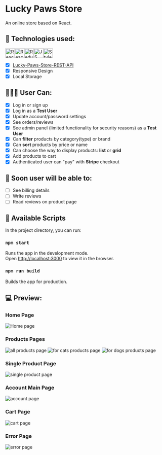 # Lucky Paws Store
An online store based on React.

## 🚀 Technologies used:
<img src="https://img.shields.io/badge/react-%2320232a.svg?style=for-the-badge&logo=react&logoColor=%2361DAFB" alt="React icon" height="30" /><img src="https://img.shields.io/badge/React_Router-CA4245?style=for-the-badge&logo=react-router&logoColor=white" alt="React Router icon" height="30" /><img src="https://img.shields.io/badge/redux-%23593d88.svg?style=for-the-badge&logo=redux&logoColor=white" height="30" alt="Redux" /><img src="https://img.shields.io/badge/javascript-%23323330.svg?style=for-the-badge&logo=javascript&logoColor=%23F7DF1E" alt="JS icon" height="30" /><img src="https://img.shields.io/badge/styled--components-DB7093?style=for-the-badge&logo=styled-components&logoColor=white" alt="Styled Components" height="30" />

- [x] [Lucky-Paws-Store-REST-API](https://github.com/JaneMoroz/Lucky-Paws-Store-REST-API)
- [x] Responsive Design
- [x] Local Storage

## 👩🏿👨 User Can:

- [x] Log in or sign up
- [x] Log in as a **Test User**
- [x] Update account/password settings
- [x] See orders/reviews
- [x] See admin panel (limited functionality for security reasons) as a **Test User**
- [x] Can **filter** products by category(type) or brand
- [x] Can **sort** products by price or name
- [x] Can choose the way to display products: **list** or **grid**
- [x] Add products to cart
- [x] Authenticated user can "pay" with **Stripe** checkout

## 🔮 Soon user will be able to:
- [ ] See billing details
- [ ] Write reviews
- [ ] Read reviews on product page

## 📃 Available Scripts

In the project directory, you can run:

### `npm start`

Runs the app in the development mode.<br />
Open [http://localhost:3000](http://localhost:3000) to view it in the browser.

### `npm run build`

Builds the app for production.<br />

## 💻 Preview:
### Home Page
<img src="https://i.ibb.co/NYBLCMr/Lucky-Paws-home.jpg" alt="Home page" />

### Products Pages
<img src="https://i.ibb.co/fNTgCnB/Lucky-Paws-products-all.jpg" alt="all products page" />
<img src="https://i.ibb.co/9yFWyZ8/Lucky-Paws-products-cats.jpg" alt="for cats products page" />
<img src="https://i.ibb.co/5TPjC1r/Lucky-Paws-products-dogs.jpg" alt="for dogs products page" />

### Single Product Page
<img src="https://i.ibb.co/Jy4Gmpk/Lucky-Paws-single-product.jpg" alt="single product page" />

### Account Main Page
<img src="https://i.ibb.co/d7BpLp0/Lucky-Paws-account.jpg" alt="account page" />

### Cart Page
<img src="https://i.ibb.co/R95kWhj/Lucky-Paws-cart.jpg" alt="cart page" />

### Error Page
<img src="https://i.ibb.co/vdG8z0v/Lucky-Paws-error.jpg" alt="error page" />
